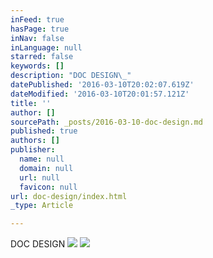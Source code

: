 ```yaml
---
inFeed: true
hasPage: true
inNav: false
inLanguage: null
starred: false
keywords: []
description: "DOC DESIGN\_"
datePublished: '2016-03-10T20:02:07.619Z'
dateModified: '2016-03-10T20:01:57.121Z'
title: ''
author: []
sourcePath: _posts/2016-03-10-doc-design.md
published: true
authors: []
publisher:
  name: null
  domain: null
  url: null
  favicon: null
url: doc-design/index.html
_type: Article

---
```

DOC DESIGN ![](https://the-grid-user-content.s3-us-west-2.amazonaws.com/85d80c28-0943-4c2d-9c8c-acc6381b4e9e.jpg)
![](https://the-grid-user-content.s3-us-west-2.amazonaws.com/51ad02c0-782b-4a50-a2ec-388dc7ddb5fa.jpg)
